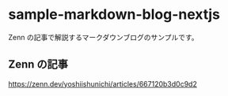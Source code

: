 # sample-markdown-blog-nextjs

Zenn の記事で解説するマークダウンブログのサンプルです。

## Zenn の記事

https://zenn.dev/yoshiishunichi/articles/667120b3d0c9d2
